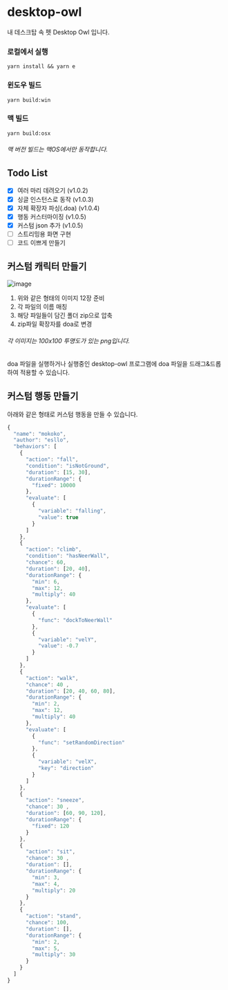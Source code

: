 # desktop-owl
내 데스크탑 속 펫 Desktop Owl 입니다.

### 로컬에서 실행

`yarn install && yarn e`

### 윈도우 빌드

`yarn build:win`

### 맥 빌드

`yarn build:osx`

###### 맥 버전 빌드는 맥OS에서만 동작합니다.  

## Todo List
- [x] 여러 마리 데려오기 (v1.0.2)
- [x] 싱글 인스턴스로 동작 (v1.0.3)
- [x] 자체 확장자 파싱(.doa) (v1.0.4)
- [x] 행동 커스터마이징 (v1.0.5)
- [x] 커스텀 json 추가 (v1.0.5)
- [ ] 스트리밍용 화면 구현
- [ ] 코드 이쁘게 만들기

## 커스텀 캐릭터 만들기
![image](https://user-images.githubusercontent.com/21301787/155934406-853f37c9-feb0-48ab-b041-3a2894329bff.png)

1. 위와 같은 형태의 이미지 12장 준비
2. 각 파일의 이름 매칭
3. 해당 파일들이 담긴 폴더 zip으로 압축 
4. zip파일 확장자를 doa로 변경
###### 각 이미지는 100x100 투명도가 있는 png입니다.

doa 파일을 실행하거나 실행중인 desktop-owl 프로그램에 doa 파일을 드래그&드롭 하여 적용할 수 있습니다.

## 커스텀 행동 만들기

아래와 같은 형태로 커스텀 행동을 만들 수 있습니다. 

```js
{
  "name": "mokoko",
  "author": "esllo",
  "behaviors": [
    {
      "action": "fall",
      "condition": "isNotGround",
      "duration": [15, 30],
      "durationRange": {
        "fixed": 10000
      },
      "evaluate": [
        {
          "variable": "falling",
          "value": true
        }
      ]
    }, 
    {
      "action": "climb",
      "condition": "hasNeerWall",
      "chance": 60,
      "duration": [20, 40],
      "durationRange": {
        "min": 6,
        "max": 12,
        "multiply": 40
      },
      "evaluate": [
        {
          "func": "dockToNeerWall"
        },
        {
          "variable": "velY",
          "value": -0.7
        }
      ]
    }, 
    {
      "action": "walk",
      "chance": 40 ,
      "duration": [20, 40, 60, 80],
      "durationRange": {
        "min": 2,
        "max": 12,
        "multiply": 40
      },
      "evaluate": [
        {
          "func": "setRandomDirection"
        },
        {
          "variable": "velX",
          "key": "direction"
        }
      ]
    },
    {
      "action": "sneeze",
      "chance": 30 ,
      "duration": [60, 90, 120],
      "durationRange": {
        "fixed": 120
      }
    },
    {
      "action": "sit",
      "chance": 30 ,
      "duration": [],
      "durationRange": {
        "min": 3,
        "max": 4,
        "multiply": 20
      }
    },
    {
      "action": "stand",
      "chance": 100,
      "duration": [],
      "durationRange": {
        "min": 2,
        "max": 5,
        "multiply": 30
      }
    }
  ]
}
```

